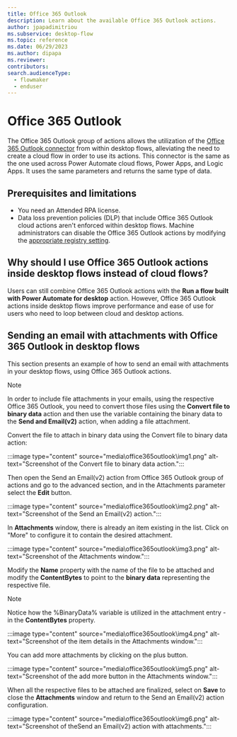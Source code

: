 ```yaml
---
title: Office 365 Outlook 
description: Learn about the available Office 365 Outlook actions.
author: jpapadimitriou
ms.subservice: desktop-flow
ms.topic: reference
ms.date: 06/29/2023
ms.author: dipapa
ms.reviewer: 
contributors:
search.audienceType: 
  - flowmaker
  - enduser
---
```


# Office 365 Outlook

The Office 365 Outlook group of actions allows the utilization of the [Office 365 Outlook connector](/connectors/office365) from within desktop flows, alleviating the need to create a cloud flow in order to use its actions. This connector is the same as the one used across Power Automate cloud flows, Power Apps, and Logic Apps. It uses the same parameters and returns the same type of data.

## Prerequisites and limitations

- You need an Attended RPA license.
- Data loss prevention policies (DLP) that include Office 365 Outlook cloud actions aren't enforced within desktop flows. Machine administrators can disable the Office 365 Outlook actions by modifying the [appropriate registry setting](../governance.md#prevent-power-automate-for-desktop-from-running-flows-containing-cloud-connectors).


## Why should I use Office 365 Outlook actions inside desktop flows instead of cloud flows?

Users can still combine Office 365 Outlook actions with the **Run a flow built with Power Automate for desktop** action. However, Office 365 Outlook actions inside desktop flows improve performance and ease of use for users who need to loop between cloud and desktop actions.



## Sending an email with attachments with Office 365 Outlook in desktop flows

This section presents an example of how to send an email with attachments in your desktop flows, using Office 365 Outlook actions.

> [!NOTE]
> In order to include file attachments in your emails, using the respective Office 365 Outlook, you need to convert those files using the **Convert file to binary data** action and then use the variable containing the binary data to the **Send and Email(v2)** action, when adding a file attachment.


Convert the file to attach in binary data using the Convert file to binary data action: 

:::image type="content" source="media\office365outlook\img1.png" alt-text="Screenshot of the Convert file to binary data action.":::

Then open the Send an Email(v2) action from Office 365 Outlook group of actions and go to the advanced section, and in the Attachments parameter select the **Edit** button. 

:::image type="content" source="media\office365outlook\img2.png" alt-text="Screenshot of the Send an Email(v2) action.":::

In **Attachments** window, there is already an item existing in the list. 
Click on "More" to configure it to contain the desired attachment. 

:::image type="content" source="media\office365outlook\img3.png" alt-text="Screenshot of the Attachments window.":::

Modify the **Name** property with the name of the file to be attached and modify the **ContentBytes** to point to the **binary data** representing the respective file.

 > [!NOTE]
 > Notice how the %BinaryData% variable is utilized in the attachment entry - in the **ContentBytes** property.

:::image type="content" source="media\office365outlook\img4.png" alt-text="Screenshot of the item details in the Attachments window.":::
 
You can add more attachments by clicking on the plus button.

:::image type="content" source="media\office365outlook\img5.png" alt-text="Screenshot of the add more button in the Attachments window."::: 


 When all the respective files to be attached are finalized, select on **Save** to close the **Attachments** window and return to the Send an Email(v2) action configuration. 

  :::image type="content" source="media\office365outlook\img6.png" alt-text="Screenshot of theSend an Email(v2) action with attachments.":::
